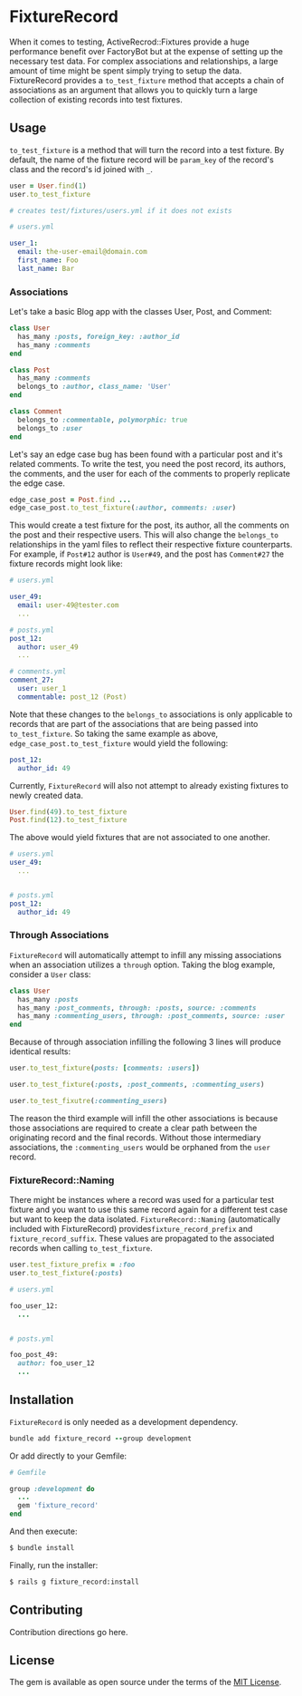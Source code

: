 # FixtureRecord
When it comes to testing, ActiveRecrod::Fixtures provide a huge performance benefit over FactoryBot but at the expense of setting up the necessary test data. For complex associations and relationships, a large amount of time might be spent simply trying to setup the data. FixtureRecord provides a `to_test_fixture` method that accepts a chain of associations as an argument that allows you to quickly turn a large collection of existing records into test fixtures.

## Usage
`to_test_fixture` is a method that will turn the record into a test fixture. By default, the name of the fixture record will be `param_key` of the record's class and the record's id joined with `_`.

```ruby
user = User.find(1)
user.to_test_fixture

# creates test/fixtures/users.yml if it does not exists
```
```yaml
# users.yml

user_1:
  email: the-user-email@domain.com
  first_name: Foo
  last_name: Bar
```

### Associations
Let's take a basic Blog app with the classes User, Post, and Comment:
```ruby
class User
  has_many :posts, foreign_key: :author_id
  has_many :comments
end

class Post
  has_many :comments
  belongs_to :author, class_name: 'User'
end

class Comment
  belongs_to :commentable, polymorphic: true
  belongs_to :user
end
```
Let's say an edge case bug has been found with a particular post and it's related comments. To write the test, you need the post record, its authors, the comments, and the user for each of the comments to properly replicate the edge case.

```ruby
edge_case_post = Post.find ...
edge_case_post.to_test_fixture(:author, comments: :user)
```
This would create a test fixture for the post, its author, all the comments on the post and their respective users. This will also change the `belongs_to` relationships in the yaml files to reflect their respective fixture counterparts. For example, if `Post#12` author is `User#49`,
and the post has `Comment#27` the fixture records might look like:
```yaml
# users.yml

user_49:
  email: user-49@tester.com
  ...

# posts.yml
post_12:
  author: user_49
  ...

# comments.yml
comment_27:
  user: user_1
  commentable: post_12 (Post)
```

Note that these changes to the `belongs_to` associations is only applicable to records that are part of the associations that are being passed into `to_test_fixture`. So taking the same example as above, `edge_case_post.to_test_fixture` would yield the following:
```yaml
post_12:
  author_id: 49
```

Currently, `FixtureRecord` will also not attempt to already existing fixtures to newly created data.
```ruby
User.find(49).to_test_fixture
Post.find(12).to_test_fixture
```
The above would yield fixtures that are not associated to one another.
```yaml
# users.yml
user_49:
  ...


# posts.yml
post_12:
  author_id: 49
```

### Through Associations
`FixtureRecord` will automatically attempt to infill any missing associations when an association utilizes a `through` option. Taking the blog example, consider a `User` class:
```ruby
class User
  has_many :posts
  has_many :post_comments, through: :posts, source: :comments
  has_many :commenting_users, through: :post_comments, source: :user
end
```
Because of through association infilling the following 3 lines will produce identical results:
```ruby
user.to_test_fixture(posts: [comments: :users])

user.to_test_fixture(:posts, :post_comments, :commenting_users)

user.to_test_fixutre(:commenting_users)
```
The reason the third example will infill the other associations is because those associations are required to create a clear path between the originating record and the final records. Without those intermediary associations, the `:commenting_users` would be orphaned from the `user` record.

### FixtureRecord::Naming
There might be instances where a record was used for a particular test fixture and you want to use this same record again for a different test case but want to keep the data isolated. `FixtureRecord::Naming` (automatically included with FixtureRecord) provides`fixture_record_prefix` and `fixture_record_suffix`. These values are propagated to the associated records when calling `to_test_fixture`.
```ruby
user.test_fixture_prefix = :foo
user.to_test_fixture(:posts)

# users.yml

foo_user_12:
  ...


# posts.yml

foo_post_49:
  author: foo_user_12
  ...
```

## Installation
`FixtureRecord` is only needed as a development dependency.
```ruby
bundle add fixture_record --group development
```

Or add directly to your Gemfile:
```ruby
# Gemfile

group :development do
  ...
  gem 'fixture_record'
end
```

And then execute:
```bash
$ bundle install
```

Finally, run the installer:
```bash
$ rails g fixture_record:install
```

## Contributing
Contribution directions go here.

## License
The gem is available as open source under the terms of the [MIT License](https://opensource.org/licenses/MIT).

